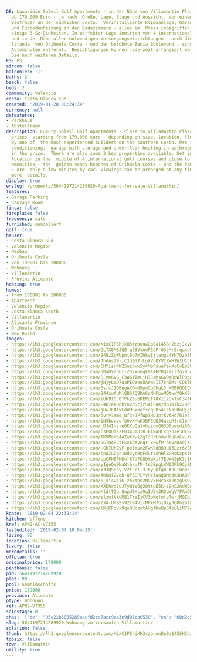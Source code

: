 ```yaml
---
DE: Luxuriöse Soleil Golf Apartments - in der Nähe von Villamartin Plaza - Preise
  ab 179.000 Euro - je nach  Größe, Lage, Etage und Aussicht. Von einem der erfahrensten
  Bauträger an der südlichen Costa.  Vorinstallierte Klimaanlage, Garage mit Abstellraum
  und Fußbodenheizung in den Badezimmern - alles im  Preis inbegriffen. Es gibt auch
  einige 3-Sz-Einheiten. In perfekter Lage inmitten von 4 internationalen  Golfplätzen
  und in der Nähe aller notwendigen Versorgungseinrichtungen - auch die feinsandigen
  Strände  von Orihuela Costa - und der berühmte Zenia Boulevard - sind nur wenige
  Autominuten entfernt.  Besichtigungen können jederzeit arrangiert werden. Fragen
  Sie nach weiteren Details.
ES: ES
aircon: false
balconies: '1'
baths: 2
beach: false
beds: 2
community: Valencia
costa: Costa Blanca Süd
created: '2019-01-28 08:24:34'
currency: null
defeatures:
- Parkhaus
- Abstellraum
description: Luxury Soleil Golf Apartments - close to Villamartin Plaza / Square -
  prices  starting from 179.000 euro - depending on size, location, floor and views.
  By one of  the most experienced builders on the southern Costa. Pre installed air
  conditioning,  garage with storage and underfloor heating in bathrooms - all included
  in the price.  There are also some 3 bed properties available. Set in a perfect
  location in the  middle of 4 international golf courses and close to all needed
  amenities - the  golden sandy beaches of Orihuela Costa - and the famous Zenia Boulevard
  - are  only a few minutes by car. Viewings can be arranged at any time. Ask for
  more  details.
display: true
enslug: /property/5644197214289920-Apartment-for-sale-Villamartin/
features:
- Garage Parking
- Storage Room
finca: false
fireplace: false
frequency: sale
furnished: unmöbliert
golf: true
hauser:
- Costa Blanca Süd
- Valencia Region
- Neubau
- Orihuela Costa
- von 100001 bis 200000
- Wohnung
- Villamartin
- Provinz Alicante
heating: true
homes:
- from 100001 to 200000
- Apartment
- Valencia Region
- Costa Blanca South
- Villamartin
- Alicante Province
- Orihuela Costa
- New Build
images:
- https://lh3.googleusercontent.com/XixC1PShjXH3rzouuwDp0a145SH2bzjJxVH9Rx5ICTwsiBKsZWZjDopCVSFVIYAD5jRawFvhXBxbLdSbl6SF=w640-rj-e30-l100
- https://lh3.googleusercontent.com/GLTX0MSJQB-q93VvAeP5CF-03jMr5rqqxdLQgVQ42eaZpom-5HCqoRRLy_hapF6k8YCK1FUxrzZ1F84l3OM=w640-rj-e30-l100
- https://lh3.googleusercontent.com/949zZpWUpmtBb7mIhkaIjtamgL4YH7Ozb8UiAMhW8etQbwPVQpkFo6J5yOsmK3Rw_zNsP96oXZnJQcETPeP0=w640-rj-e30-l100
- https://lh3.googleusercontent.com/JhdAs29-iC3d937-LgXVuQYVIZxH7WIU1cHoim-M5S-rBZMI3EghgxWncZTXqxRgpohd_FvoUIPjgddrBWU=w640-rj-e30-l100
- https://lh3.googleusercontent.com/6HYisn4WZ5uzcwwSy4MoPsueYeHXqCvEm8hk4Yw1zYNs4VOK__DQfHB2ail1zmDub0LuwZlKELBR3AHMF_k=w640-rj-e30-l100
- https://lh3.googleusercontent.com/3MwDYZn6r-ZSrx6ngkN1AHPBqzYrl2q78L4YNhL_Io0By6VuW7wPoixoANiqJKfQ07MdttGH-HZJ9Qt1LCSrGg=w640-rj-e30-l100
- https://lh3.googleusercontent.com/B_mm6vG_F3W6TImLjHJJaMsG6QsRpWlPQga6jlZHJeU8Ls3oMAQuLkoS020rej3yT15z8Y2PdTVmxFlgvw=w640-rj-e30-l100
- https://lh3.googleusercontent.com/jNjyLeD7uaPEDzeuUAWadIl7ch0Ms-CO8lDCExJn1M2WpVigbq_PkVucrfHA8DvRYnyPPrgdnCd2hJ5JDeKu=w640-rj-e30-l100
- https://lh3.googleusercontent.com/6srcJ1OEqgAYO-NMpmGqChgL3_W6B8QOICujK219Dai9dnGt8l0d0qXFLqqaZQI28ZpVhb718WRc5zCOGl0l=w640-rj-e30-l100
- https://lh3.googleusercontent.com/244zwfuMlQB6lQ8KA6oNHPpwM0twwYQkX0vF-A-5CLDUd3QvVAo7uJIG-zMZOvQ9yI14fMSDwTumjgRj_Es1oA=w640-rj-e30-l100
- https://lh3.googleusercontent.com/iUh91Dc0TPkZSu6DEPpI18Xz1zdkTsC34tKzVeC_VjdkjG3KG7_GUxZXLcRVuWC5DyjH2j9ZYvBx4bZCpKg6=w640-rj-e30-l100
- https://lh3.googleusercontent.com/E4B7ekOnhYnxd5cjrS4iPAKzdpJKIk2Z8qlgvekqPmATRPUKEFtDPvqdQifRyxlkviQsbM83pOeDsdzaIik=w640-rj-e30-l100
- https://lh3.googleusercontent.com/gHwJEATkEdWHSxkefscqC05AIFNaF0nUjgCCFP87y9OCOx3wltkVFqOO008WpzhNZGuq9kgly2PLTWcWdLk=w640-rj-e30-l100
- https://lh3.googleusercontent.com/bvrV7Ymq_Nf3eJPfWp3HD3ptkVtHo7h1e4jBIYjG2WvUuMOEanPHRP-Cw6j-Mw-Mk6x0mFuhvSFumLfkJB2xLg=w640-rj-e30-l100
- https://lh3.googleusercontent.com/iN9bowvofQ0vKHwK3BPEUDJ6wzeM3rC1bnTHiTqCU_n1BDZX1yXJq-CXUWqzB4jn3lRGrGAI80ytOhc0yWgvLA=w640-rj-e30-l100
- https://lh3.googleusercontent.com/_DJ4I-j-e0KKbQa1vhqidmGG3Q5owsdi50aZ-xmOF5yGO4eIbIq7yVtosupf2_fRZAxDLUiXEHUmK3Er-ZQO=w640-rj-e30-l100
- https://lh3.googleusercontent.com/bsPUQis2P0343m3iBJFINA0LKqS3Je3UIS4jDhM-QTz_pg868ZU9KnRJ4rP-jqoWtb2oGWmSG3I1HNjSZ51LDg=w640-rj-e30-l100
- https://lh3.googleusercontent.com/TK9MonK4AZwXrwlZgT3RrCnmwHcuRoLv-XLYtv4mECSnKXqo8_yEPnvrbLKWnsASIArfXctDk8Cn1YK9fWE7=w640-rj-e30-l100
- https://lh3.googleusercontent.com/9GIUASCtFSxApAVEqr-xFwfP-okvaDoejX3EVAbZUTtU_wJh3qGi2W-wtxjgMaQlCZh-YewzFGF9J3xcLOKu=w640-rj-e30-l100
- https://lh3.googleusercontent.com/-Gh7UhZyF-pelmsm2FwKkdBB9u16Lzr6VCNsGrl3KoqIQfeylcDAzel4jix7kVY_pYnoAu-PCBtgy5y1a9M=w640-rj-e30-l100
- https://lh3.googleusercontent.com/cpoZuGgc1BdvycROFdur4AhHlBGRqKxpxtWKTP5t33H1tz4WUN122XvQv5gkN0Qfl1DlKhfGAuTsrYzbp9Lm=w640-rj-e30-l100
- https://lh3.googleusercontent.com/upCFH8PHDof87dFO8bYaKif7EUxNSpK7j1OvzZDR384QQEEMVfdhhYth7hRrn3awmAPHQVQ6Dfml7ySzCdOVMQ=w640-rj-e30-l100
- https://lh3.googleusercontent.com/yIgeQV9NaNjbrufM-te3BpgLKW0JPk9Cy8M4be_PQs2-gG-0n_dibJpGrN5U3ufRh51gqh-0eCT9C7DZBiQ=w640-rj-e30-l100
- https://lh3.googleusercontent.com/Y33QSReyIV2fCcl_3J6yLDfgBJABUi0g8520BzRdq72ktYZyl6nhKyomUG_5DlHlhYx4VN8typ-kkz68QFGaKQ=w640-rj-e30-l100
- https://lh3.googleusercontent.com/AKUHi2VoR-QP5GPLYvPYiaagBMd3m3HABdlFg_1GqsYb-xGBT1DGJUBadKOtP4fzhgx6d39FkDYGAdHfdb8=w640-rj-e30-l100
- https://lh3.googleusercontent.com/0_xi4w4iG-zmxApe2MCVxEBca3I2KzgQkQ4ersAYsfhR0QBAD99NI2X-grfI9sblVZ_4FRLiIwRzTltTStY=w640-rj-e30-l100
- https://lh3.googleusercontent.com/xXDhrd7uJTyWYsOg30YtpE5K-s9nC2ndWCwdd6KVK-tjK49ofSsNYJGFlaFoec9pbeBhzqnEtE_sktxe3SQn=w640-rj-e30-l100
- https://lh3.googleusercontent.com/MldtT2p-8wpU0Hsz9gIU2y3RDpWgVYFAmObD3dOoH_X5UUFwSRb1xBTssmKAOyuNZKw4IHwRc7LvJuAcGai-4w=w640-rj-e30-l100
- https://lh3.googleusercontent.com/ilxmftkuMB1TriIjCV3bKqfnfv7wrjM0ZbJ1r3o8ppYttFRU-PqEDXNIlEtQg8iJTIXMnlevlY3WOFTIPqT5=w640-rj-e30-l100
- https://lh3.googleusercontent.com/ZXA-UlBSs92fe4VixMPkM7bjOiyJQ8hZGlkSIac76STdOwEgOQm5pbRy3OLBIKykd5shEy1u0X6gIEZVe-Q=w640-rj-e30-l100
- https://lh3.googleusercontent.com/lKjKFovx9qoOUczutAHgfHwHpS4pLLiN79q2gM_4jrTpZ91VZyUViFb1pMuX2vKA_LOvewWRkib61xqBJssTRQ=w640-rj-e30-l100
kdate: '2019-02-04 22:39:14'
kitchen: offene
kref: APN2-AC-V7355
lastedited: '2019-02-07 18:04:15'
living: 90
location: Villamartin
luxury: false
moredetails: ''
offplan: true
originalprice: 179000
penthouse: false
pid: 5644197214289920
plot: 90
pool: Gemeinschafts
price: 179000
province: Alicante
ptype: Wohnung
ref: APN2-V7355
salestage: 0
shas: '{"de": "95c21b6005289aacfd2cd7acc9aa3e9d07cb0530", "en": "60d2e596fddf1102d187c582db281d014c80d4ae"}'
slug: 5644197214289920-Wohnung-zu-verkaufen-Villamartin/
solarium: false
thumb: https://lh3.googleusercontent.com/XixC1PShjXH3rzouuwDp0a145SH2bzjJxVH9Rx5ICTwsiBKsZWZjDopCVSFVIYAD5jRawFvhXBxbLdSbl6SF=w400-h240-n-rj-e30-l100
topsix: false
town: Villamartin
utility: true
---
```

